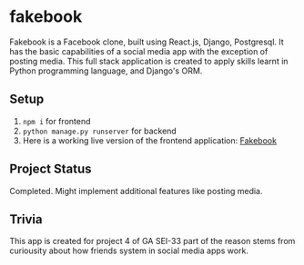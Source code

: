 # fakebook
Fakebook is a Facebook clone, built using React.js, Django, Postgresql. It has the basic capabilities of a social media app with the exception of posting media. This full stack application is created to apply skills learnt in Python programming language, and Django's ORM.

## Setup
1. `npm i` for frontend
2. `python manage.py runserver` for backend
3. Here is a working live version of the frontend application: [Fakebook](https://mango-fakebook.netlify.app/)

## Project Status
Completed. Might implement additional features like posting media.

## Trivia
This app is created for project 4 of GA SEI-33 part of the reason stems from curiousity about how friends system in social media apps work.
